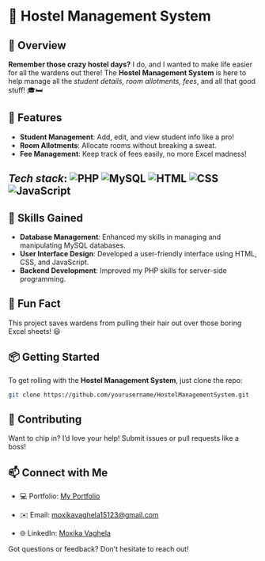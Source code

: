 # 🏨 Hostel Management System

## 🚀 Overview
**Remember those crazy hostel days?** I do, and I wanted to make life easier for all the wardens out there! The **Hostel Management System** is here to help manage all the *student details, room allotments, fees*, and all that good stuff! 🎓🛏️

## 🌟 Features
- **Student Management**: Add, edit, and view student info like a pro!
- **Room Allotments**: Allocate rooms without breaking a sweat.
- **Fee Management**: Keep track of fees easily, no more Excel madness!

## *Tech stack*: ![PHP](https://img.shields.io/badge/-PHP-777BB4?style=flat-square&logo=php&logoColor=white) ![MySQL](https://img.shields.io/badge/-MySQL-4479A1?style=flat-square&logo=mysql&logoColor=white) ![HTML](https://img.shields.io/badge/-HTML5-E34F26?style=flat-square&logo=html5&logoColor=white) ![CSS](https://img.shields.io/badge/-CSS3-1572B6?style=flat-square&logo=css3&logoColor=white) ![JavaScript](https://img.shields.io/badge/-JavaScript-F7DF1E?style=flat-square&logo=javascript&logoColor=white)

## 🎉 Skills Gained
- **Database Management**: Enhanced my skills in managing and manipulating MySQL databases.
- **User Interface Design**: Developed a user-friendly interface using HTML, CSS, and JavaScript.
- **Backend Development**: Improved my PHP skills for server-side programming.

## 🎉 Fun Fact
This project saves wardens from pulling their hair out over those boring Excel sheets! 😆

## 📦 Getting Started
To get rolling with the **Hostel Management System**, just clone the repo:

```bash
git clone https://github.com/yourusername/HostelManagementSystem.git
```
## 🙌 Contributing

Want to chip in? I’d love your help! Submit issues or pull requests like a boss!

## 📫 Connect with Me

- 💻 Portfolio: [My Portfolio](https://moxikavaghela.github.io/myportfolio/)

- ✉️ Email: [moxikavaghela15123@gmail.com](mailto:moxikavaghela15123@gmail.com)

- 🌐 LinkedIn: [Moxika Vaghela](https://www.linkedin.com/in/moxikavaghela/)

Got questions or feedback? Don’t hesitate to reach out!
